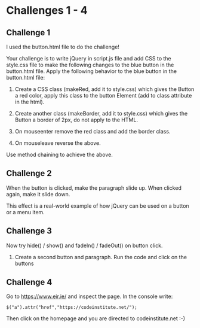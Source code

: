 # Challenges 1 - 4

## Challenge 1

I used the button.html file to do the challenge!

Your challenge is to write jQuery in script.js file and add CSS to the style.css file to make the following changes to the blue button in the button.html file. Apply the following behavior to the blue button in the button.html file:

1) Create a CSS class (makeRed, add it to style.css) which gives the Button a red color, apply this class to the button Element (add to class attribute in the html).

2) Create another class (makeBorder, add it to style.css) which gives the Button a border of 2px, do not apply to the HTML.

3) On mouseenter remove the red class and add the border class.

4) On mouseleave reverse the above.

Use method chaining to achieve the above.

## Challenge 2

When the button is clicked, make the paragraph slide up.
When clicked again, make it slide down.

This effect is a real-world example of how jQuery can be used on a button or a menu item.

## Challenge 3

Now try hide() / show() and fadeIn() / fadeOut() on button click.

1) Create a second button and paragraph. Run the code and click on the buttons

## Challenge 4

Go to https://www.eir.ie/ and inspect the page. In the console write:

    $("a").attr("href","https://codeinstitute.net/");

Then click on the homepage and you are directed to codeinstitute.net :-)
